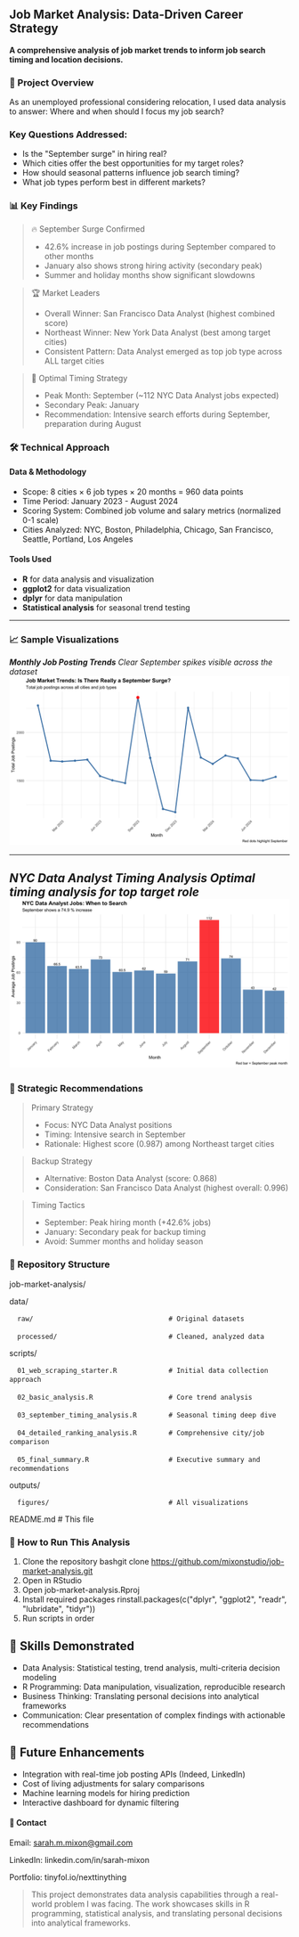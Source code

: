 ## Job Market Analysis: Data-Driven Career Strategy
**A comprehensive analysis of job market trends to inform job search timing and location decisions.**


### 🎯 Project Overview
As an unemployed professional considering relocation, I used data analysis to answer: Where and when should I focus my job search?


### Key Questions Addressed:
- Is the "September surge" in hiring real?
- Which cities offer the best opportunities for my target roles?
- How should seasonal patterns influence job search timing?
- What job types perform best in different markets?


### 📊 Key Findings
>🔥 September Surge Confirmed
> - 42.6% increase in job postings during September compared to other months
> - January also shows strong hiring activity (secondary peak)
> - Summer and holiday months show significant slowdowns


>🏆 Market Leaders
> - Overall Winner: San Francisco Data Analyst (highest combined score)
> - Northeast Winner: New York Data Analyst (best among target cities)
> - Consistent Pattern: Data Analyst emerged as top job type across ALL target cities


>📅 Optimal Timing Strategy
> - Peak Month: September (~112 NYC Data Analyst jobs expected)
> - Secondary Peak: January
> - Recommendation: Intensive search efforts during September, preparation during August


### 🛠️ Technical Approach

#### Data & Methodology
- Scope: 8 cities × 6 job types × 20 months = 960 data points
- Time Period: January 2023 - August 2024
- Scoring System: Combined job volume and salary metrics (normalized 0-1 scale)
- Cities Analyzed: NYC, Boston, Philadelphia, Chicago, San Francisco, Seattle, Portland, Los Angeles

#### Tools Used
- **R** for data analysis and visualization
- **ggplot2** for data visualization
- **dplyr** for data manipulation
- **Statistical analysis** for seasonal trend testing

---
### 📈 Sample Visualizations

***Monthly Job Posting Trends***
*Clear September spikes visible across the dataset*
![Monthly Trends](./outputs/figures/monthly_job_trends.png)

---

***NYC Data Analyst Timing Analysis***
*Optimal timing analysis for top target role*
![NYC Timing](./outputs/figures/nyc_data_analyst_timing.png)
---


### 🎯 Strategic Recommendations
>Primary Strategy
> - Focus: NYC Data Analyst positions
> - Timing: Intensive search in September
> - Rationale: Highest score (0.987) among Northeast target cities

>Backup Strategy
> - Alternative: Boston Data Analyst (score: 0.868)
> - Consideration: San Francisco Data Analyst (highest overall: 0.996)

>Timing Tactics
> - September: Peak hiring month (+42.6% jobs)
> - January: Secondary peak for backup timing
> - Avoid: Summer months and holiday season


### 📁 Repository Structure
job-market-analysis/

 data/

      raw/                                  # Original datasets

      processed/                            # Cleaned, analyzed data

  scripts/

      01_web_scraping_starter.R             # Initial data collection approach

      02_basic_analysis.R                   # Core trend analysis

      03_september_timing_analysis.R        # Seasonal timing deep dive

      04_detailed_ranking_analysis.R        # Comprehensive city/job comparison

      05_final_summary.R                    # Executive summary and recommendations

  outputs/

      figures/                              # All visualizations

  README.md                                 # This file


### 🚀 How to Run This Analysis
1. Clone the repository
bashgit clone https://github.com/mixonstudio/job-market-analysis.git
2. Open in RStudio
3. Open job-market-analysis.Rproj
4. Install required packages
rinstall.packages(c("dplyr", "ggplot2", "readr", "lubridate", "tidyr"))
5. Run scripts in order


## 💼 Skills Demonstrated
- Data Analysis: Statistical testing, trend analysis, multi-criteria decision modeling
- R Programming: Data manipulation, visualization, reproducible research
- Business Thinking: Translating personal decisions into analytical frameworks
- Communication: Clear presentation of complex findings with actionable recommendations


## 🔮 Future Enhancements
- Integration with real-time job posting APIs (Indeed, LinkedIn)
- Cost of living adjustments for salary comparisons
- Machine learning models for hiring prediction
- Interactive dashboard for dynamic filtering


#### 📧 Contact
Email: sarah.m.mixon@gmail.com

LinkedIn: linkedin.com/in/sarah-mixon

Portfolio: tinyfol.io/nexttinything

>This project demonstrates data analysis capabilities through a real-world problem I was facing. The work showcases skills in R programming, statistical analysis, and translating personal decisions into analytical frameworks.

